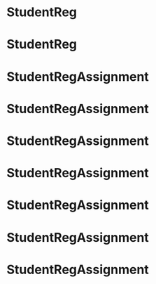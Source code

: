 # StudentReg
# StudentReg
# StudentRegAssignment
# StudentRegAssignment
# StudentRegAssignment
# StudentRegAssignment
# StudentRegAssignment
# StudentRegAssignment
# StudentRegAssignment
